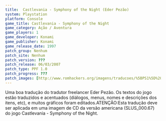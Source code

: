 ```yaml
---
title:  Castlevania - Symphony of the Night (Eder Pezão)
system: Playstation
platform: Console
game_title: Castlevania - Symphony of the Night
game_category: Ação / Aventura
game_players: 1
game_developer: Konami
game_publisher: Konami
game_release_date: 1997
patch_group: Nenhum
patch_site: Nenhum
patch_version: ???
patch_release: 06/03/2007
patch_type: PPF 1.0
patch_progress: ???
patch_images: [http://www.romhackers.org/imagens/traducoes/%5BPS1%5D%20Castlevania%20-%20Symphony%20of%20the%20Night%20-%20Eder%20Pez%C3%A3o%20-%201.jpg,http://www.romhackers.org/imagens/traducoes/%5BPS1%5D%20Castlevania%20-%20Symphony%20of%20the%20Night%20-%20Eder%20Pez%C3%A3o%20-%202.jpg,http://www.romhackers.org/imagens/traducoes/%5BPS1%5D%20Castlevania%20-%20Symphony%20of%20the%20Night%20-%20Eder%20Pez%C3%A3o%20-%203.jpg]
---
```

Uma boa tradução do tradutor freelancer Eder Pezão. Os textos do jogo estão traduzidos e acentuados (diálogos, menus, nomes e descrições dos itens, etc), e muitos gráficos foram editados.ATENÇÃO:Esta tradução deve ser aplicada em uma imagem de CD da versão americana (SLUS_000.67) do jogo Castlevania - Symphony of the Night.